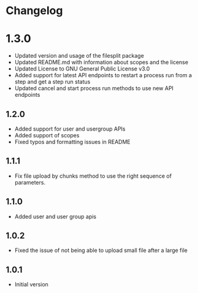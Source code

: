 # Changelog

# 1.3.0
- Updated version and usage of the filesplit package
- Updated README.md with information about scopes and the license
- Updated License to GNU General Public License v3.0
- Added support for latest API endpoints to restart a process run from a step and get a step run status
- Updated cancel and start process run methods to use new API endpoints

## 1.2.0
- Added support for user and usergroup APIs
- Added support of scopes
- Fixed typos and formatting issues in README

## 1.1.1
- Fix file upload by chunks method to use the right sequence of parameters.

## 1.1.0
- Added user and user group apis

## 1.0.2
- Fixed the issue of not being able to upload small file after a large file

## 1.0.1
- Initial version
